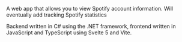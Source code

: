 A web app that allows you to view Spotify account information.
Will eventually add tracking Spotify statistics

Backend written in C# using the .NET framework, frontend written in JavaScript and TypeScript using Svelte 5 and Vite.

